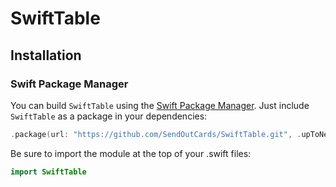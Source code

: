 # SwiftTable

## Installation

### Swift Package Manager
You can build `SwiftTable` using the [Swift Package Manager](https://github.com/apple/swift-package-manager). Just include `SwiftTable` as a package in your dependencies:

```swift
.package(url: "https://github.com/SendOutCards/SwiftTable.git", .upToNextMajor(from: "6.0.0")),
```

Be sure to import the module at the top of your .swift files:
```swift
import SwiftTable
```
